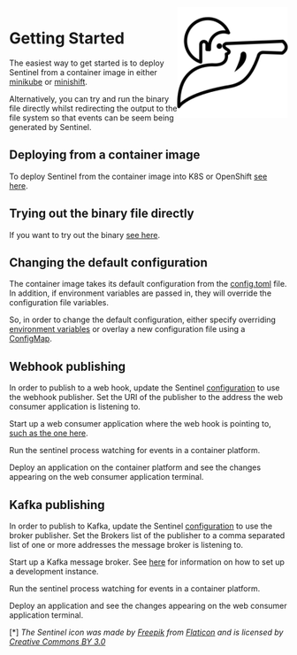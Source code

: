 <img src="./../pics/sentinel_small.png" align="right" height="200" width="200"/>

# Getting Started

The easiest way to get started is to deploy Sentinel from a container image in either [minikube](https://kubernetes.io/docs/tasks/tools/install-minikube/) or [minishift](https://www.okd.io/minishift/).

Alternatively, you can try and run the binary file directly whilst redirecting the output to the file system so that events can be seem being generated by Sentinel.

## Deploying from a container image

To deploy Sentinel from the container image into K8S or OpenShift [see here](./k8s_deploy.md).

## Trying out the binary file directly

If you want to try out the binary [see here](./binary_deploy.md).

## Changing the default configuration

The container image takes its default configuration from the [config.toml](../config.toml) file. In addition, if environment variables are passed in, they will override the configuration file variables.

So, in order to change the default configuration, either specify overriding [environment variables](configuration.md) or overlay a new configuration file using a [ConfigMap](https://docs.openshift.com/container-platform/3.11/dev_guide/configmaps.html#configmaps-creating-from-files).

## Webhook publishing

In order to publish to a web hook, update the Sentinel [configuration](configuration.md) to use the webhook publisher. Set the URI of the publisher to the address the web consumer application is listening to.

Start up a web consumer application where the web hook is pointing to, [such as the one here](../scripts/webhook/readme.md).

Run the sentinel process watching for events in a container platform.

Deploy an application on the container platform and see the changes appearing on the web consumer application terminal.

## Kafka publishing

In order to publish to Kafka, update the Sentinel [configuration](configuration.md) to use the broker publisher. Set the Brokers list of the publisher to a comma separated list of one or more addresses the message broker is listening to.

Start up a Kafka message broker. See [here](../scripts/kafka/readme.md) for information on how to set up a development instance.

Run the sentinel process watching for events in a container platform.

Deploy an application and see the changes appearing on the web consumer application terminal.

[*] _The Sentinel icon was made by [Freepik](https://www.freepik.com) from [Flaticon](https://www.flaticon.com) and is licensed by [Creative Commons BY 3.0](http://creativecommons.org/licenses/by/3.0)_